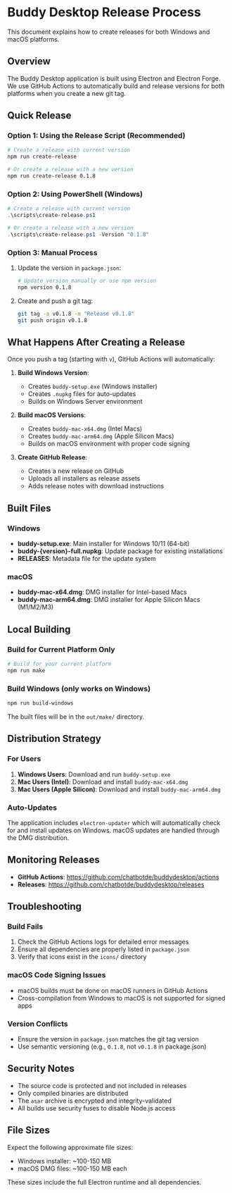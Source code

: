 # Buddy Desktop Release Process

This document explains how to create releases for both Windows and macOS platforms.

## Overview

The Buddy Desktop application is built using Electron and Electron Forge. We use GitHub Actions to automatically build and release versions for both platforms when you create a new git tag.

## Quick Release

### Option 1: Using the Release Script (Recommended)

```bash
# Create a release with current version
npm run create-release

# Or create a release with a new version
npm run create-release 0.1.8
```

### Option 2: Using PowerShell (Windows)

```powershell
# Create a release with current version
.\scripts\create-release.ps1

# Or create a release with a new version
.\scripts\create-release.ps1 -Version "0.1.8"
```

### Option 3: Manual Process

1. Update the version in `package.json`:
   ```bash
   # Update version manually or use npm version
   npm version 0.1.8
   ```

2. Create and push a git tag:
   ```bash
   git tag -a v0.1.8 -m "Release v0.1.8"
   git push origin v0.1.8
   ```

## What Happens After Creating a Release

Once you push a tag (starting with `v`), GitHub Actions will automatically:

1. **Build Windows Version**:
   - Creates `buddy-setup.exe` (Windows installer)
   - Creates `.nupkg` files for auto-updates
   - Builds on Windows Server environment

2. **Build macOS Versions**:
   - Creates `buddy-mac-x64.dmg` (Intel Macs)
   - Creates `buddy-mac-arm64.dmg` (Apple Silicon Macs)
   - Builds on macOS environment with proper code signing

3. **Create GitHub Release**:
   - Creates a new release on GitHub
   - Uploads all installers as release assets
   - Adds release notes with download instructions

## Built Files

### Windows
- **buddy-setup.exe**: Main installer for Windows 10/11 (64-bit)
- **buddy-{version}-full.nupkg**: Update package for existing installations
- **RELEASES**: Metadata file for the update system

### macOS
- **buddy-mac-x64.dmg**: DMG installer for Intel-based Macs
- **buddy-mac-arm64.dmg**: DMG installer for Apple Silicon Macs (M1/M2/M3)

## Local Building

### Build for Current Platform Only

```bash
# Build for your current platform
npm run make
```

### Build Windows (only works on Windows)

```bash
npm run build-windows
```

The built files will be in the `out/make/` directory.

## Distribution Strategy

### For Users
1. **Windows Users**: Download and run `buddy-setup.exe`
2. **Mac Users (Intel)**: Download and install `buddy-mac-x64.dmg`
3. **Mac Users (Apple Silicon)**: Download and install `buddy-mac-arm64.dmg`

### Auto-Updates
The application includes `electron-updater` which will automatically check for and install updates on Windows. macOS updates are handled through the DMG distribution.

## Monitoring Releases

- **GitHub Actions**: https://github.com/chatbotde/buddydesktop/actions
- **Releases**: https://github.com/chatbotde/buddydesktop/releases

## Troubleshooting

### Build Fails
1. Check the GitHub Actions logs for detailed error messages
2. Ensure all dependencies are properly listed in `package.json`
3. Verify that icons exist in the `icons/` directory

### macOS Code Signing Issues
- macOS builds must be done on macOS runners in GitHub Actions
- Cross-compilation from Windows to macOS is not supported for signed apps

### Version Conflicts
- Ensure the version in `package.json` matches the git tag version
- Use semantic versioning (e.g., `0.1.8`, not `v0.1.8` in package.json)

## Security Notes

- The source code is protected and not included in releases
- Only compiled binaries are distributed
- The `asar` archive is encrypted and integrity-validated
- All builds use security fuses to disable Node.js access

## File Sizes

Expect the following approximate file sizes:
- Windows installer: ~100-150 MB
- macOS DMG files: ~100-150 MB each

These sizes include the full Electron runtime and all dependencies.
